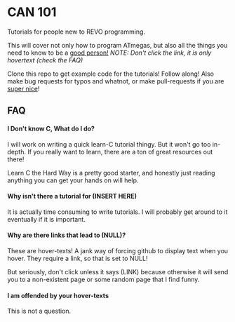 # CAN 101
Tutorials for people new to REVO programming.

This will cover not only how to program ATmegas, but also all the things you need to know to be a [good person!](NULL "Well, not really. They will probably make you a worse person") 
*NOTE: Don't click the link, it is only hovertext (check the FAQ)*

Clone this repo to get example code for the tutorials! Follow along! Also make bug requests for typos and whatnot, or make pull-requests if you are [super nice](NULL "<3")!

## FAQ
#### I Don't know C, What do I do?
I will work on writing a quick learn-C tutorial thingy. But it won't go too in-depth. If you really want to learn, there are a ton of great resources out there!

Learn C the Hard Way is a pretty good starter, and honestly just reading anything you can get your hands on will help.

#### Why isn't there a tutorial for (INSERT HERE)
It is actually time consuming to write tutorials. I will probably get around to it eventually if it is important.

#### Why are there links that lead to (NULL)?
These are hover-texts! A jank way of forcing github to display text when you hover. They require a link, so that is set to NULL! 

But seriously, don't click unless it says (LINK) because otherwise it will send you to a non-existent page or some random page that I find funny.

#### I am offended by your hover-texts
This is not a question. 
